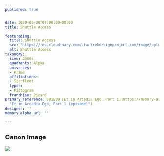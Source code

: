 ```yaml
---
published: true


date: 2020-05-28T07:00:00+00:00
title: Shuttle Access

featuredImg:
  title: Shuttle Access
  src: "https://res.cloudinary.com/startrekdesignproject-com/image/upload/v1590716412/ShuttleAccess.png"
  alt: Shuttle Access
taxonomy:
  time: 2300s
  quadrants: Alpha
  universes:
  - Prime
  affiliations:
  - Starfleet
  types:
  - Pictogram
  franchise: Picard
primary_reference: S01E09 [Et in Arcadia Ego, Part 1](https://memory-alpha.fandom.com/wiki/Et_in_Arcadia_Ego,_Part_1_(episode)
  "Et in Arcadia Ego, Part 1 (episode)")
designer: ''
memory_alpha_url: ''

---
```

## Canon Image

![](https://res.cloudinary.com/startrekdesignproject-com/image/upload/v1590716414/ShuttleAccess_ArcadiaEgo1.jpg)